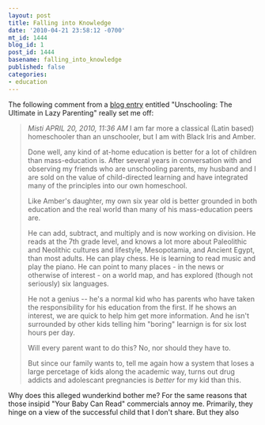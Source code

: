 ```yaml
---
layout: post
title: Falling into Knowledge
date: '2010-04-21 23:58:12 -0700'
mt_id: 1444
blog_id: 1
post_id: 1444
basename: falling_into_knowledge
published: false
categories:
- education
---
```

The following comment from a <a href="http://www.momlogic.com/2010/04/unschooling_the_ultimate_in_lazy_parenting.php">blog entry</a> entitled "Unschooling: The Ultimate in Lazy Parenting" really set me off:

<blockquote>
<cite>Misti APRIL 20, 2010, 11:36 AM</cite>
I am far more a classical (Latin based) homeschooler than an unschooler, but I am with Black Iris and Amber.

Done well, any kind of at-home education is better for a lot of children than mass-education is. After several years in conversation with and observing my friends who are unschooling parents, my husband and I are sold on the value of child-directed learning and have integrated many of the principles into our own homeschool.

Like Amber's daughter, my own six year old is better grounded in both education and the real world than many of his mass-education peers are.

He can add, subtract, and multiply and is now working on division. He reads at the 7th grade level, and knows a lot more about Paleolithic and Neolithic cultures and lifestyle, Mesopotamia, and Ancient Egypt, than most adults. He can play chess. He is learning to read music and play the piano. He can point to many places - in the news or otherwise of interest - on a world map, and has explored (though not seriously) six languages.

He not a genius -- he's a normal kid who has parents who have taken the responsibility for his education from the first. If he shows an interest, we are quick to help him get more information. And he isn't surrounded by other kids telling him "boring" learnign is for six lost hours per day.

Will every parent want to do this? No, nor should they have to.

But since our family wants to, tell me again how a system that loses a large percetage of kids along the academic way, turns out drug addicts and adolescant pregnancies is *better* for my kid than this.
</blockquote>

Why does this alleged wunderkind bother me? For the same reasons that those insipid "Your Baby Can Read" commercials annoy me. Primarily, they hinge on a view of the successful child that I don't share. But they also 
